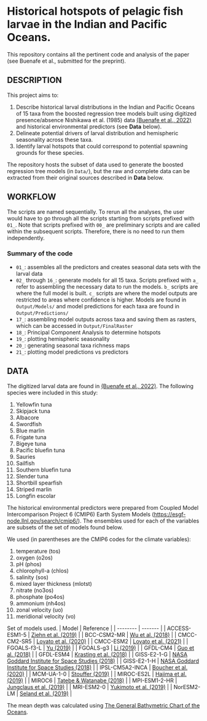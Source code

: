 # Historical hotspots of pelagic fish larvae in the Indian and Pacific Oceans.
This repository contains all the pertinent code and analysis of the paper (see Buenafe et al., submitted for the preprint).

## DESCRIPTION
This project aims to:

1. Describe historical larval distributions in the Indian and Pacific Oceans of 15 taxa from the boosted regression tree models built using digitized presence/absence Nishikawa et al. (1985) data [(Buenafe et al., 2022)](https://doi.org/10.1038/s41597-022-01528-7) and historical environmental predictors (see __Data__ below).
2. Delineate potential drivers of larval distribution and hemispheric seasonality across these taxa.
3. Identify larval hotspots that could correspond to potential spawning grounds for these species.

The repository hosts the subset of data used to generate the boosted regression tree models (in `Data/`), but the raw and complete data can be extracted from their original sources described in __Data__ below.

## WORKFLOW
The scripts are named sequentially. To rerun all the analyses, the user would have to go through all the scripts starting from scripts prefixed with `01_`. Note that scripts prefixed with `00_` are preliminary scripts and are called within the subsequent scripts. Therefore, there is no need to run them independently.

### Summary of the code
- `01_`: assembles all the predictors and creates seasonal data sets with the larval data
- `02_` through `16_`: generate models for all 15 taxa. Scripts prefixed with `a_` refer to assembling the necessary data to run the models. `b_` scripts are where the full model is built. `c_` scripts are where the model outputs are restricted to areas where confidence is higher. Models are found in `Output/Models/` and model predictions for each taxa are found in `Output/Predictions/`
- `17_`: assembling model outputs across taxa and saving them as rasters, which can be accessed in `Output/FinalRaster`
- `18_`: Principal Component Analysis to determine hotspots
- `19_`: plotting hemispheric seasonality
- `20_`: generating seasonal taxa richness maps
- `21_`: plotting model predictions vs predictors

## DATA
The digitized larval data are found in [(Buenafe et al., 2022)](https://doi.org/10.1038/s41597-022-01528-7). The following species were included in this study:

1. Yellowfin tuna
2. Skipjack tuna
3. Albacore
4. Swordfish
5. Blue marlin
6. Frigate tuna
7. Bigeye tuna
8. Pacific bluefin tuna
9. Sauries
10. Sailfish
11. Southern bluefin tuna
12. Slender tuna
13. Shortbill spearfish
14. Striped marlin
15. Longfin escolar

The historical environmental predictors were prepared from Coupled Model Intercomparison Project 6 (CMIP6) Earth System Models (https://esgf-node.llnl.gov/search/cmip6/). The ensembles used for each of the variables are subsets of the set of models found below. 

We used (in parentheses are the CMIP6 codes for the climate variables): 

1. temperature (tos)
2. oxygen (o2os)
3. pH (phos)
4. chlorophyll-a (chlos)
5. salinity (sos)
6. mixed layer thickness (mlotst)
7. nitrate (no3os)
8. phosphate (po4os)
9. ammonium (nh4os)
10. zonal velocity (uo)
11. meridional velocity (vo)

Set of models used.
| Model    | Reference |
| -------- | ------- |
| ACCESS-ESM1-5 | [Ziehn et al. (2019)](http://doi.org/10.22033/ESGF/CMIP6.4272) |
| BCC-CSM2-MR | [Wu et al. (2018)](http://doi.org/10.22033/ESGF/CMIP6.2948) |
| CMCC-CM2-SR5 | [Lovato et al. (2020)](http://doi.org/10.22033/ESGF/CMIP6.3825) |
| CMCC-ESM2 | [Lovato et al. (2021)](http://doi.org/10.22033/ESGF/CMIP6.13195) |
| FGOALS-f3-L | [Yu (2019)](http://doi.org/10.22033/ESGF/CMIP6.3355) |
| FGOALS-g3 | [Li (2019)](http://doi.org/10.22033/ESGF/CMIP6.3356) |
| GFDL-CM4 | [Guo et al. (2018)](http://doi.org/10.22033/ESGF/CMIP6.8594) |
| GFDL-ESM4 | [Krasting et al. (2018)](http://doi.org/10.22033/ESGF/CMIP6.8597) |
| GISS-E2-1-G | [NASA Goddard Institute for Space Studies (2018)](http://doi.org/10.22033/ESGF/CMIP6.7127) |
| GISS-E2-1-H | [NASA Goddard Institute for Space Studies (2018)](http://doi.org/10.22033/ESGF/CMIP6.7128) |
| IPSL-CM5A2-INCA | [Boucher et al. (2020)](http://doi.org/10.22033/ESGF/CMIP6.13661) |
| MCM-UA-1-0 | [Stouffer (2019)](http://doi.org/10.22033/ESGF/CMIP6.8888) |
| MIROC-ES2L | [Hajima et al. (2019)](http://doi.org/10.22033/ESGF/CMIP6.5602) |
| MIROC6 | [Tatebe & Watanabe (2018)](http://doi.org/10.22033/ESGF/CMIP6.5603) |
| MPI-ESM1-2-HR | [Jungclaus et al. (2019)](http://doi.org/10.22033/ESGF/CMIP6.6594) |
| MRI-ESM2-0 | [Yukimoto et al. (2019)](http://doi.org/10.22033/ESGF/CMIP6.6842) |
| NorESM2-LM | [Seland et al. (2019)](http://doi.org/10.22033/ESGF/CMIP6.8036) |

The mean depth was calculated using [The General Bathymetric Chart of the Oceans](https://www.gebco.net/data_and_products/gridded_bathymetry_data/).